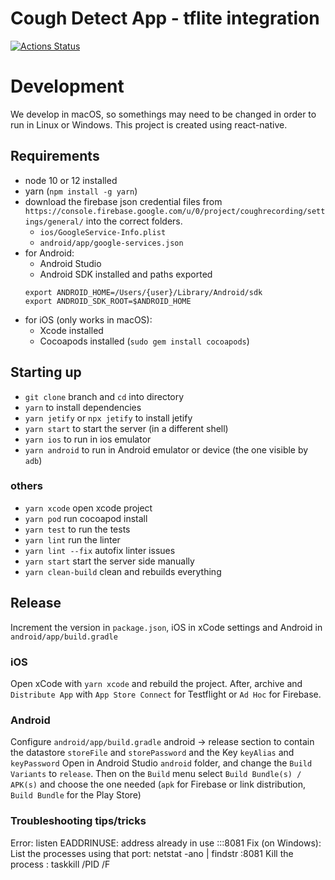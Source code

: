 # Cough Detect App - tflite integration

[![Actions Status](/../../workflows/Build/badge.svg?branch=master)](/../../actions?query=workflow%3A%22Build%22+branch%3Amaster)


# Development
We develop in macOS, so somethings may need to be changed in order to run in Linux or Windows.
This project is created using react-native.

## Requirements  
* node 10 or 12 installed
* yarn (`npm install -g yarn`)
* download the firebase json credential files from `https://console.firebase.google.com/u/0/project/coughrecording/settings/general/` into the correct folders.
    * `ios/GoogleService-Info.plist`
    * `android/app/google-services.json`
* for Android:
    * Android Studio
    * Android SDK installed and paths exported  
    ```
    export ANDROID_HOME=/Users/{user}/Library/Android/sdk
    export ANDROID_SDK_ROOT=$ANDROID_HOME
    ```
* for iOS (only works in macOS):
    * Xcode installed
    * Cocoapods installed (`sudo gem install cocoapods`)


## Starting up
* `git clone` branch and `cd` into directory
* `yarn` to install dependencies
* `yarn jetify` or `npx jetify` to install jetify
* `yarn start` to start the server (in a different shell)
* `yarn ios` to run in ios emulator
* `yarn android` to run in Android emulator or device (the one visible by `adb`)

### others
* `yarn xcode` open xcode project
* `yarn pod` run cocoapod install
* `yarn test` to run the tests
* `yarn lint` run the linter
* `yarn lint --fix` autofix linter issues
* `yarn start` start the server side manually
* `yarn clean-build` clean and rebuilds everything


## Release
Increment the version in `package.json`, iOS in xCode settings and Android in `android/app/build.gradle`

### iOS
Open xCode with `yarn xcode` and rebuild the project. After, archive and `Distribute App` with `App Store Connect` for Testflight or `Ad Hoc` for Firebase.

### Android
Configure `android/app/build.gradle` android -> release section to contain the datastore `storeFile` and `storePassword` and the Key `keyAlias` and `keyPassword`
Open in Android Studio `android` folder, and change the `Build Variants` to `release`. Then on the `Build` menu select `Build Bundle(s) / APK(s)` and choose the one needed (`apk` for Firebase or link distribution, `Build Bundle` for the Play Store)

### Troubleshooting tips/tricks 
Error: listen EADDRINUSE: address already in use :::8081
Fix (on Windows): List the processes using that port: netstat -ano | findstr :8081
Kill the process :  taskkill /PID <process ID> /F
